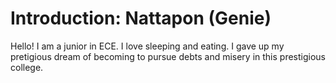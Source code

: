 # Introduction: Nattapon (Genie)

Hello! I am a junior in ECE. I love sleeping and eating. I gave up my pretigious dream of becoming to pursue debts and misery in this prestigious college.
